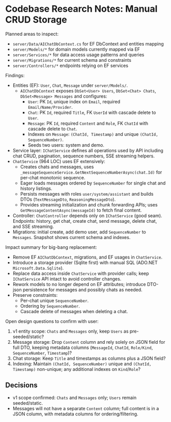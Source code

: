 # Codebase Research Notes: Manual CRUD Storage

Planned areas to inspect:
- `server/Data/AIChatDbContext.cs` for EF DbContext and entities mapping
- `server/Models/*` for domain models currently mapped via EF
- `server/Services/*` for data access usage patterns and queries
- `server/Migrations/*` for current schema and constraints
- `server/Controllers/*` endpoints relying on EF services

Findings:
- Entities (EF): `User`, `Chat`, `Message` under `server/Models/`.
  - `AIChatDbContext` exposes `DbSet<User> Users`, `DbSet<Chat> Chats`, `DbSet<Message> Messages` and configures:
    - `User`: PK `Id`, unique index on `Email`, required `Email/Name/Provider`.
    - `Chat`: PK `Id`, required `Title`, FK `UserId` with cascade delete to `User`.
    - `Message`: PK `Id`, required `Content` and `Role`, FK `ChatId` with cascade delete to `Chat`.
    - Indexes on `Message`: `(ChatId, Timestamp)` and unique `(ChatId, SequenceNumber)`.
    - Seeds two users: system and demo.
- Service layer: `IChatService` defines all operations used by API including chat CRUD, pagination, sequence numbers, SSE streaming helpers.
- `ChatService` (964 LOC) uses EF extensively:
  - Creates chats and messages, uses `_messageSequenceService.GetNextSequenceNumberAsync(chat.Id)` for per-chat monotonic sequence.
  - Eager loads messages ordered by `SequenceNumber` for single chat and history listings.
  - Persists messages with roles `user/system/assistant` and builds DTOs (`TextMessageDto`, `ReasoningMessageDto`).
  - Provides streaming initialization and chunk forwarding APIs; uses `GetMessageContentAsync(messageId)` to fetch final content.
- Controller: `ChatController` depends only on `IChatService` (good seam). Endpoints: history, get chat, create chat, send message, delete chat, and SSE streaming.
- Migrations: initial create, add demo user, add `SequenceNumber` to `Messages`. Snapshot shows current schema and indexes.

Impact summary for big-bang replacement:
- Remove EF `AIChatDbContext`, migrations, and EF usages in `ChatService`.
- Introduce a storage provider (Sqlite first) with manual SQL (ADO.NET `Microsoft.Data.Sqlite`).
- Replace data access inside `ChatService` with provider calls; keep `IChatService` API intact to avoid controller changes.
- Rework models to no longer depend on EF attributes; introduce DTO-json persistence for messages and possibly chats as needed.
- Preserve constraints:
  - Per-chat unique `SequenceNumber`.
  - Ordering by `SequenceNumber`.
  - Cascade delete of messages when deleting a chat.

Open design questions to confirm with user:
1. v1 entity scope: `Chats` and `Messages` only, keep `Users` as pre-seeded/static?
2. Message storage: Drop `Content` column and rely solely on JSON field for full DTO, keeping metadata columns (`MessageId`, `ChatId`, `Role/Kind`, `SequenceNumber`, `Timestamp`)?
3. Chat storage: Keep `Title` and timestamps as columns plus a JSON field?
4. Indexing: Maintain `(ChatId, SequenceNumber)` unique and `(ChatId, Timestamp)` non-unique; any additional indexes on `Kind`/`Role`?

## Decisions
- v1 scope confirmed: `Chats` and `Messages` only; `Users` remain seeded/static.
- Messages will not have a separate `Content` column; full content is in a JSON column, with metadata columns for ordering/filtering.
